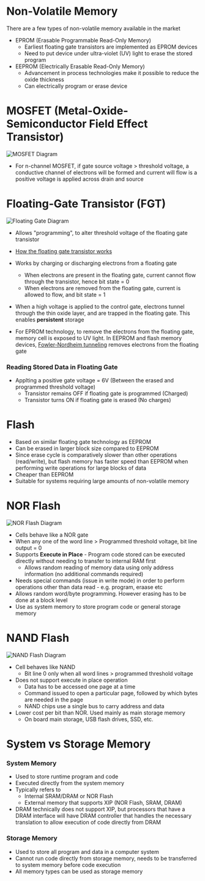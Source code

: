 # Non-Volatile Memory

There are a few types of non-volatile memory available in the market

- EPROM (Erasable Programmable Read-Only Memory)
  - Earliest floating gate transistors are implemented as EPROM devices
  - Need to put device under ultra-violet (UV) light to erase the stored program
- EEPROM (Electrically Erasable Read-Only Memory)
  - Advancement in process technologies make it possible to reduce the oxide thickness
  - Can electrically program or erase device

# MOSFET (Metal-Oxide-Semiconductor Field Effect Transistor)

![MOSFET Diagram](https://www.electronicsforu.com/wp-contents/uploads/2019/04/p-channel-mosfet-1-500x464.jpg)

- For n-channel MOSFET, if gate source voltage > threshold voltage, a conductive channel of electrons will be formed and current will flow is a positive voltage is applied across drain and source

# Floating-Gate Transistor (FGT)

![Floating Gate Diagram](https://www.embedded.com/wp-content/uploads/contenteetimes-images-design-embedded-2018-fl101-4-fig1-c.jpg)

- Allows "programming", to alter threshold voltage of the floating gate transistor
- [How the floating gate transistor works](https://searchstorage.techtarget.com/definition/floating-gate)
- Works by charging or discharging electrons from a floating gate

  - When electrons are present in the floating gate, current cannot flow through the transistor, hence bit state = 0
  - When electrons are removed from the floating gate, current is allowed to flow, and bit state = 1

- When a high voltage is applied to the control gate, electrons tunnel through the thin oxide layer, and are trapped in the floating gate. This enables **persistent** storage
- For EPROM technology, to remove the electrons from the floating gate, memory cell is exposed to UV light. In EEPROM and flash memory devices, [Fowler-Nordheim tunneling](https://en.wikipedia.org/wiki/Field_electron_emission#Fowler%E2%80%93Nordheim_tunneling) removes electrons from the floating gate

### Reading Stored Data in Floating Gate

- Applting a positive gate voltage = 6V (Between the erased and programmed threshold voltage)
  - Transistor remains OFF if floating gate is programmed (Charged)
  - Transistor turns ON if floating gate is erased (No charges)

# Flash

- Based on similar floating gate technology as EEPROM
- Can be erased in larger block size compared to EEPROM
- Since erase cycle is comparatively slower than other operations (read/write), but flash memory has faster speed than EEPROM when performing write operations for large blocks of data
- Cheaper than EEPROM
- Suitable for systems requiring large amounts of non-volatile memory

# NOR Flash

![NOR Flash Diagram](https://upload.wikimedia.org/wikipedia/commons/thumb/d/dd/NOR_flash_layout.svg/350px-NOR_flash_layout.svg.png)

- Cells behave like a NOR gate
- When any one of the word line > Programmed threshold voltage, bit line output = 0
- Supports **Execute in Place** - Program code stored can be executed directly without needing to transfer to internal RAM first
  - Allows random reading of memory data using only address information (no additional commands required)
- Needs special commands (issue in write mode) in order to perform operations other than data read - e.g. program, eraase etc
- Allows random word/byte programming. However erasing has to be done at a block level
- Use as system memory to store program code or general storage memory

# NAND Flash

![NAND Flash Diagram](https://upload.wikimedia.org/wikipedia/commons/thumb/f/f5/Nand_flash_structure.svg/350px-Nand_flash_structure.svg.png)

- Cell behaves like NAND
  - Bit line 0 only when all word lines > programmed threshold voltage
- Does not support execute in place operation
  - Data has to be accessed one page at a time
  - Command issued to open a particular page, followed by which bytes are needed in the page
  - NAND chips use a single bus to carry address and data
- Lower cost per bit than NOR. Used mainly as main storage memory
  - On board main storage, USB flash drives, SSD, etc.

# System vs Storage Memory

### System Memory

- Used to store runtime program and code
- Executed directly from the system memory
- Typically refers to
  - Internal SRAM/DRAM or NOR Flash
  - External memory that supports XIP (NOR Flash, SRAM, DRAM)
- DRAM technically does not support XIP, but processors that have a DRAM interface will have DRAM controller that handles the necessary translation to allow execution of code directly from DRAM

### Storage Memory

- Used to store all program and data in a computer system
- Cannot run code directly from storage memory, needs to be transferred to system memory before code execution
- All memory types can be used as storage memory
